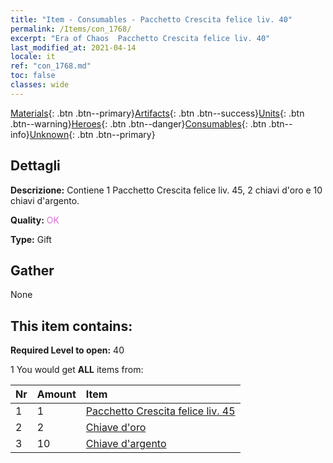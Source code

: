 ```yaml
---
title: "Item - Consumables - Pacchetto Crescita felice liv. 40"
permalink: /Items/con_1768/
excerpt: "Era of Chaos  Pacchetto Crescita felice liv. 40"
last_modified_at: 2021-04-14
locale: it
ref: "con_1768.md"
toc: false
classes: wide
---
```

 [Materials](/it/Items/){: .btn .btn--primary}[Artifacts](/it/Items/Artifacts/){: .btn .btn--success}[Units](/it/Items/Units/){: .btn .btn--warning}[Heroes](/it/Items/Heroes/){: .btn .btn--danger}[Consumables](/it/Items/Consumables/){: .btn .btn--info}[Unknown](/it/Items/Unknown/){: .btn .btn--primary}

## Dettagli
 **Descrizione:** Contiene 1 Pacchetto Crescita felice liv. 45, 2 chiavi d'oro e 10 chiavi d'argento.

 **Quality:** <span style="color: #DA70D6">OK</span>

 **Type:** Gift

## Gather

  None

## This item contains:

 **Required Level to open:** 40

 1 You would get **ALL** items  from:

  | Nr | Amount |     Item    |
  |:---|:-------|:------------|
  | 1 | 1 | [Pacchetto Crescita felice liv. 45](/it/Items/con_1769/) | 
  | 2 | 2 | [Chiave d'oro](/it/Items/con_783/) | 
  | 3 | 10 | [Chiave d'argento](/it/Items/con_693/) | 
